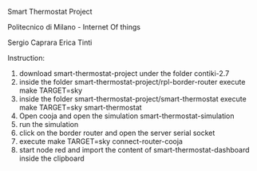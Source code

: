 Smart Thermostat Project

Politecnico di Milano - Internet Of things

Sergio Caprara
Erica Tinti

Instruction: 
1. download smart-thermostat-project under the folder contiki-2.7
2. inside the folder smart-thermostat-project/rpl-border-router execute make TARGET=sky
3. inside the folder smart-thermostat-project/smart-thermostat execute make TARGET=sky smart-thermostat
4. Open cooja and open the simulation smart-thermostat-simulation
5. run the simulation
6. click on the border router and open the server serial socket
5. execute make TARGET=sky connect-router-cooja
6. start node red and import the content of smart-thermostat-dashboard inside the clipboard
